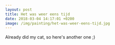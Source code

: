 ```yaml
---
layout: post
title: Het was weer eens tijd
date: 2018-03-04 14:17:01 +0200
image: /img/painting/het-was-weer-eens-tijd.jpg
---
```


Already did my cat, so here's another one ;)
 
